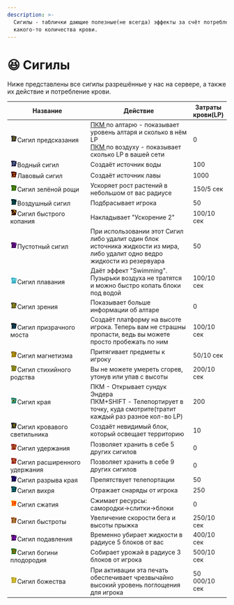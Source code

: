 ```yaml
---
description: >-
  Сигилы - таблички дающие полезные(не всегда) эффекты за счёт потребления
  какого-то количества крови.
---
```


# 😆 Сигилы

Ниже представлены все сигилы разрешённые у нас на сервере, а также их действие и потребление крови.

<table data-full-width="true"><thead><tr><th width="336">Название</th><th width="474">Действие</th><th>Затраты крови(LP)</th></tr></thead><tbody><tr><td><img src="../.gitbook/assets/DivinationSigil.png" alt="" data-size="line">Сигил предсказания</td><td><a data-footnote-ref href="#user-content-fn-1">ПКМ </a>по алтарю - показывает уровень алтаря и сколько в нём LP<br><a data-footnote-ref href="#user-content-fn-2">ПКМ </a>по воздуху - показывает сколько LP в вашей сети</td><td>0</td></tr><tr><td><img src="../.gitbook/assets/WaterSigil.png" alt="" data-size="line">Водный сигил</td><td>Создаёт источник воды</td><td>100</td></tr><tr><td><img src="../.gitbook/assets/LavaSigil.png" alt="" data-size="line">Лавовый сигил</td><td>Создаёт источник лавы</td><td>1000</td></tr><tr><td><img src="../.gitbook/assets/GrowthSigil_activated.png" alt="" data-size="line">Сигил зелёной рощи</td><td>Ускоряет рост растений в небольшом от вас радиусе</td><td>150/5 сек</td></tr><tr><td><img src="../.gitbook/assets/AirSigil.png" alt="" data-size="line">Воздушный сигил</td><td>Подбрасывает игрока</td><td>50</td></tr><tr><td><img src="../.gitbook/assets/MiningSigil_activated.png" alt="" data-size="line">Сигил быстрого копания</td><td>Накладывает "Ускорение 2"</td><td>100/10 сек</td></tr><tr><td><img src="../.gitbook/assets/VoidSigil.png" alt="" data-size="line">Пустотный сигил</td><td>При использовании этот Сигил либо удалит один блок источника жидкости из мира, либо удалит одно ведро жидкости из резервуара</td><td>50</td></tr><tr><td><img src="../.gitbook/assets/sigil_of_swimming_activated.png" alt="" data-size="line">Сигил плавания</td><td>Даёт эффект "Swimming". Пузырьки воздуха не тратятся и можно быстро копать блоки под водой</td><td>100/10 сек</td></tr><tr><td><img src="../.gitbook/assets/SeerSigil.png" alt="" data-size="line">Сигил зрения</td><td>Показывает больше информации об алтаре</td><td>0</td></tr><tr><td><img src="../.gitbook/assets/BridgeSigil_activated.png" alt="" data-size="line">Сигил призрачного моста</td><td>Создаёт платформу на высоте игрока. Теперь вам не страшны пропасти, ведь вы можете просто пробежать по ним </td><td>100/10 сек</td></tr><tr><td><img src="../.gitbook/assets/SigilOfMagnetism_activated.png" alt="" data-size="line">Сигил магнетизма</td><td>Притягивает предметы к игроку</td><td>50/10 сек</td></tr><tr><td><img src="../.gitbook/assets/ElementalSigil_activated.png" alt="" data-size="line">Сигил стихийного родства</td><td>Вы не можете умереть сгорев, утонув или упав с высоты </td><td>200/10 сек</td></tr><tr><td><img src="../.gitbook/assets/sigil_of_ender.png" alt="" data-size="line">Сигил края</td><td>ПКМ - Открывает сундук Эндера<br>ПКМ+SHIFT - Телепортирует в точку, куда смотрите(тратит каждый раз разное кол-во LP)</td><td>200</td></tr><tr><td><img src="../.gitbook/assets/BloodLightSigil.png" alt="" data-size="line">Сигил кровавого светильника</td><td>Создаёт невидимый блок, который освещает территорию</td><td>10</td></tr><tr><td><img src="../.gitbook/assets/SigilOfHolding.png" alt="" data-size="line">Сигил удержания</td><td>Позволяет хранить в себе 5 других сигилов</td><td>0</td></tr><tr><td><img src="../.gitbook/assets/sigil_of_augmented_holding.png" alt="" data-size="line">Сигил расширенного удержания</td><td>Позволяет хранить в себе 9 других сигилов</td><td>0</td></tr><tr><td><img src="../.gitbook/assets/SigilOfSeverance_activated.png" alt="" data-size="line">Сигил разрыва края</td><td>Препятствует телепортации</td><td>50</td></tr><tr><td><img src="../.gitbook/assets/WindSigil_activated.png" alt="" data-size="line">Сигил вихря</td><td>Отражает снаряды от игрока</td><td>250</td></tr><tr><td><img src="../.gitbook/assets/CompressionSigil_activated.png" alt="" data-size="line">Сигил сжатия</td><td>Сжимает ресурсы:<br>самородки->слитки->блоки</td><td>0</td></tr><tr><td><img src="../.gitbook/assets/HasteSigil_activated.png" alt="" data-size="line">Сигил быстроты</td><td>Увеличение скорости бега и высоты прыжка</td><td>250/10 сек</td></tr><tr><td><img src="../.gitbook/assets/SigilOfSupression_activated.png" alt="" data-size="line">Сигил подавления</td><td>Временно убирает жидкости в радиусе 5 блоков от вас</td><td>400/10 сек</td></tr><tr><td><img src="../.gitbook/assets/HarvestGoddessSigil_activated.png" alt="" data-size="line">Сигил богини плодородия</td><td>Собирает урожай в радиусе 3 блоков от игрока</td><td>500/10 сек</td></tr><tr><td><img src="../.gitbook/assets/sigil_of_divinity_activated.png" alt="" data-size="line">Сигил божества</td><td>При активации эта печать обеспечивает чрезвычайно высокий уровень поглощения для игрока</td><td>50 000/10 сек</td></tr></tbody></table>



[^1]: Правая кнопка мыши

[^2]: Правая кнопка мыши
